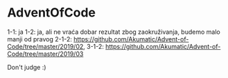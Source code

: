 # AdventOfCode

1-1: ja
1-2: ja, ali ne vraća dobar rezultat zbog zaokruživanja, budemo malo manji od pravog
2-1-2: https://github.com/Akumatic/Advent-of-Code/tree/master/2019/02,
3-1-2: https://github.com/Akumatic/Advent-of-Code/tree/master/2019/03

Don't judge :)
